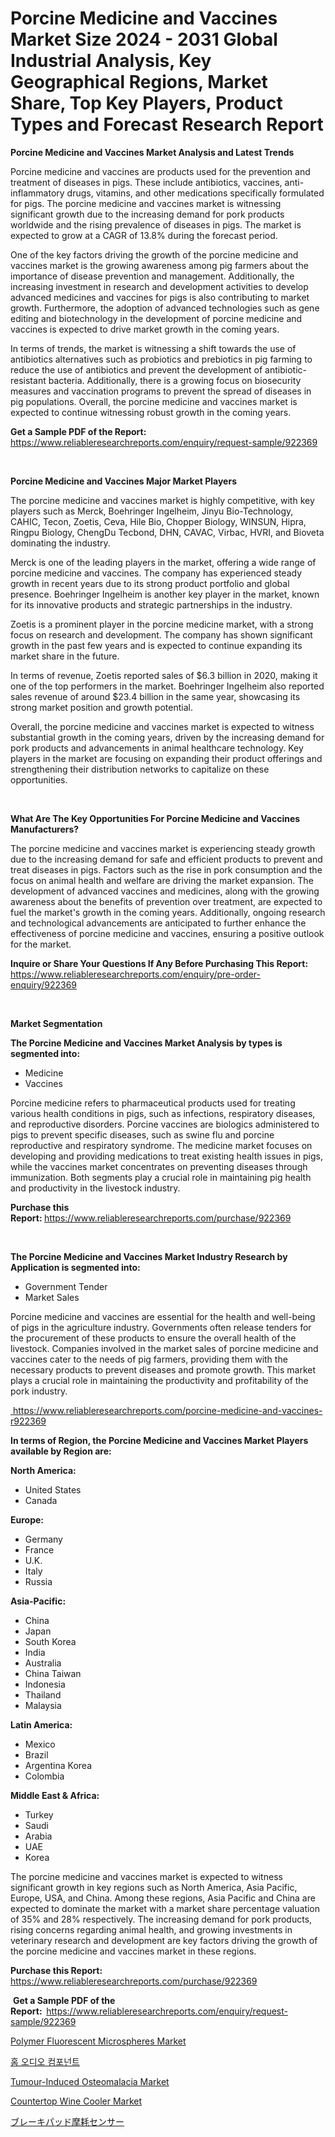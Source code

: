 <p><h1>Porcine Medicine and Vaccines Market Size 2024 - 2031 Global Industrial Analysis, Key Geographical Regions, Market Share, Top Key Players, Product Types and Forecast Research Report</h1></p><p><strong>Porcine Medicine and Vaccines Market Analysis and Latest Trends</strong></p>
<p><p>Porcine medicine and vaccines are products used for the prevention and treatment of diseases in pigs. These include antibiotics, vaccines, anti-inflammatory drugs, vitamins, and other medications specifically formulated for pigs. The porcine medicine and vaccines market is witnessing significant growth due to the increasing demand for pork products worldwide and the rising prevalence of diseases in pigs. The market is expected to grow at a CAGR of 13.8% during the forecast period.</p><p>One of the key factors driving the growth of the porcine medicine and vaccines market is the growing awareness among pig farmers about the importance of disease prevention and management. Additionally, the increasing investment in research and development activities to develop advanced medicines and vaccines for pigs is also contributing to market growth. Furthermore, the adoption of advanced technologies such as gene editing and biotechnology in the development of porcine medicine and vaccines is expected to drive market growth in the coming years.</p><p>In terms of trends, the market is witnessing a shift towards the use of antibiotics alternatives such as probiotics and prebiotics in pig farming to reduce the use of antibiotics and prevent the development of antibiotic-resistant bacteria. Additionally, there is a growing focus on biosecurity measures and vaccination programs to prevent the spread of diseases in pig populations. Overall, the porcine medicine and vaccines market is expected to continue witnessing robust growth in the coming years.</p></p>
<p><strong>Get a Sample PDF of the Report:&nbsp;</strong> <a href="https://www.reliableresearchreports.com/enquiry/request-sample/922369">https://www.reliableresearchreports.com/enquiry/request-sample/922369</a></p>
<p>&nbsp;</p>
<p><strong>Porcine Medicine and Vaccines Major Market Players</strong></p>
<p><p>The porcine medicine and vaccines market is highly competitive, with key players such as Merck, Boehringer Ingelheim, Jinyu Bio-Technology, CAHIC, Tecon, Zoetis, Ceva, Hile Bio, Chopper Biology, WINSUN, Hipra, Ringpu Biology, ChengDu Tecbond, DHN, CAVAC, Virbac, HVRI, and Bioveta dominating the industry.</p><p>Merck is one of the leading players in the market, offering a wide range of porcine medicine and vaccines. The company has experienced steady growth in recent years due to its strong product portfolio and global presence. Boehringer Ingelheim is another key player in the market, known for its innovative products and strategic partnerships in the industry.</p><p>Zoetis is a prominent player in the porcine medicine market, with a strong focus on research and development. The company has shown significant growth in the past few years and is expected to continue expanding its market share in the future.</p><p>In terms of revenue, Zoetis reported sales of $6.3 billion in 2020, making it one of the top performers in the market. Boehringer Ingelheim also reported sales revenue of around $23.4 billion in the same year, showcasing its strong market position and growth potential.</p><p>Overall, the porcine medicine and vaccines market is expected to witness substantial growth in the coming years, driven by the increasing demand for pork products and advancements in animal healthcare technology. Key players in the market are focusing on expanding their product offerings and strengthening their distribution networks to capitalize on these opportunities.</p></p>
<p>&nbsp;</p>
<p><strong>What Are The Key Opportunities For Porcine Medicine and Vaccines Manufacturers?</strong></p>
<p><p>The porcine medicine and vaccines market is experiencing steady growth due to the increasing demand for safe and efficient products to prevent and treat diseases in pigs. Factors such as the rise in pork consumption and the focus on animal health and welfare are driving the market expansion. The development of advanced vaccines and medicines, along with the growing awareness about the benefits of prevention over treatment, are expected to fuel the market's growth in the coming years. Additionally, ongoing research and technological advancements are anticipated to further enhance the effectiveness of porcine medicine and vaccines, ensuring a positive outlook for the market.</p></p>
<p><strong>Inquire or Share Your Questions If Any Before Purchasing This Report:</strong> <a href="https://www.reliableresearchreports.com/enquiry/pre-order-enquiry/922369">https://www.reliableresearchreports.com/enquiry/pre-order-enquiry/922369</a></p>
<p>&nbsp;</p>
<p><strong>Market Segmentation</strong></p>
<p><strong>The Porcine Medicine and Vaccines Market Analysis by types is segmented into:</strong></p>
<p><ul><li>Medicine</li><li>Vaccines</li></ul></p>
<p><p>Porcine medicine refers to pharmaceutical products used for treating various health conditions in pigs, such as infections, respiratory diseases, and reproductive disorders. Porcine vaccines are biologics administered to pigs to prevent specific diseases, such as swine flu and porcine reproductive and respiratory syndrome. The medicine market focuses on developing and providing medications to treat existing health issues in pigs, while the vaccines market concentrates on preventing diseases through immunization. Both segments play a crucial role in maintaining pig health and productivity in the livestock industry.</p></p>
<p><strong>Purchase this Report:&nbsp;</strong><a href="https://www.reliableresearchreports.com/purchase/922369">https://www.reliableresearchreports.com/purchase/922369</a></p>
<p>&nbsp;</p>
<p><strong>The Porcine Medicine and Vaccines Market Industry Research by Application is segmented into:</strong></p>
<p><ul><li>Government Tender</li><li>Market Sales</li></ul></p>
<p><p>Porcine medicine and vaccines are essential for the health and well-being of pigs in the agriculture industry. Governments often release tenders for the procurement of these products to ensure the overall health of the livestock. Companies involved in the market sales of porcine medicine and vaccines cater to the needs of pig farmers, providing them with the necessary products to prevent diseases and promote growth. This market plays a crucial role in maintaining the productivity and profitability of the pork industry.</p></p>
<p><a href="https://www.reliableresearchreports.com/porcine-medicine-and-vaccines-r922369">&nbsp;https://www.reliableresearchreports.com/porcine-medicine-and-vaccines-r922369</a></p>
<p><strong>In terms of Region, the Porcine Medicine and Vaccines Market Players available by Region are:</strong></p>
<p>
    <p> <strong> North America: </strong>
        <ul>
            <li>United States</li>
            <li>Canada</li>
        </ul>
        </p> 
    <p> <strong> Europe: </strong>
        <ul>
            <li>Germany</li>
            <li>France</li>
            <li>U.K.</li>
            <li>Italy</li>
            <li>Russia</li>
        </ul>
        </p> 
    <p> <strong> Asia-Pacific: </strong>
        <ul>
            <li>China</li>
            <li>Japan</li>
            <li>South Korea</li>
            <li>India</li>
            <li>Australia</li>
            <li>China Taiwan</li>
            <li>Indonesia</li>
            <li>Thailand</li>
            <li>Malaysia</li>
        </ul>
        </p> 
    <p> <strong> Latin America: </strong>
        <ul>
            <li>Mexico</li>
            <li>Brazil</li>
            <li>Argentina Korea</li>
            <li>Colombia</li>
        </ul>
        </p> 
    <p> <strong> Middle East & Africa: </strong>
        <ul>
            <li>Turkey</li>
            <li>Saudi</li>
            <li>Arabia</li>
            <li>UAE</li>
            <li>Korea</li>
        </ul>
    </p>
    </p>
<p><p>The porcine medicine and vaccines market is expected to witness significant growth in key regions such as North America, Asia Pacific, Europe, USA, and China. Among these regions, Asia Pacific and China are expected to dominate the market with a market share percentage valuation of 35% and 28% respectively. The increasing demand for pork products, rising concerns regarding animal health, and growing investments in veterinary research and development are key factors driving the growth of the porcine medicine and vaccines market in these regions.</p></p>
<p><strong>Purchase this Report: </strong><a href="https://www.reliableresearchreports.com/purchase/922369">https://www.reliableresearchreports.com/purchase/922369</a></p>
<p>&nbsp;<strong>Get a Sample PDF of the Report:&nbsp;&nbsp;</strong><a href="https://www.reliableresearchreports.com/enquiry/request-sample/922369">https://www.reliableresearchreports.com/enquiry/request-sample/922369</a></p>
<p><strong></strong></p>
<p><p><a href="https://issuu.com/reportprime-2/docs/polymer-fluorescent-microspheres-market-size-2030.">Polymer Fluorescent Microspheres Market</a></p><p><a href="https://github.com/vsn7qpua81q/Market-Research-Report-List-2/blob/main/874104757251.md">홈 오디오 컴포넌트</a></p><p><a href="https://github.com/sonuprakash1/Market-Research-Report-List-2/blob/main/tumour-induced-osteomalacia-market.md">Tumour-Induced Osteomalacia Market</a></p><p><a href="https://www.linkedin.com/pulse/countertop-wine-cooler-market-analysis-sze-forecasted-period-from-99r3e">Countertop Wine Cooler Market</a></p><p><a href="https://medium.com/@annchovey1988/%E3%83%96%E3%83%AC%E3%83%BC%E3%82%AD%E3%83%91%E3%83%83%E3%83%89%E3%81%AE%E6%91%A9%E8%80%97%E3%82%BB%E3%83%B3%E3%82%B5%E3%83%BC%E3%81%AE%E5%B8%82%E5%A0%B4%E3%83%88%E3%83%AC%E3%83%B3%E3%83%89%E3%81%A8%E5%B8%82%E5%A0%B4%E5%88%86%E6%9E%90%E3%81%AF-2024%E5%B9%B4%E3%81%8B%E3%82%892031%E5%B9%B4%E3%81%BE%E3%81%A7%E3%81%AE%E6%9C%9F%E9%96%93%E3%81%AB%E4%BA%88%E6%B8%AC%E3%81%95%E3%82%8C%E3%81%A6%E3%81%84%E3%81%BE%E3%81%99-cc73195e756b">ブレーキパッド摩耗センサー</a></p></p>